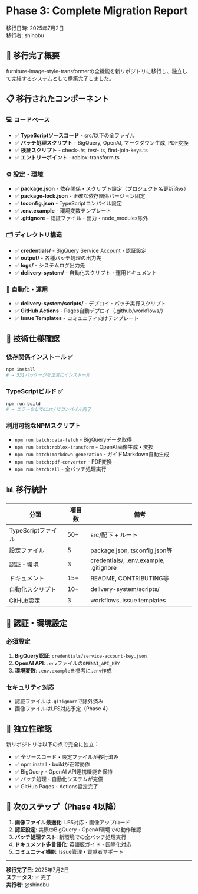 # Phase 3: Complete Migration Report

移行日時: 2025年7月2日  
移行者: shinobu  

## 🎯 移行完了概要

furniture-image-style-transformerの全機能を新リポジトリに移行し、独立して完結するシステムとして構築完了しました。

## 📋 移行されたコンポーネント

### 💻 コードベース

- ✅ **TypeScriptソースコード** - src/以下の全ファイル
- ✅ **バッチ処理スクリプト** - BigQuery, OpenAI, マークダウン生成, PDF変換
- ✅ **検証スクリプト** - check-*.ts, test-*.ts, find-join-keys.ts
- ✅ **エントリーポイント** - roblox-transform.ts

### ⚙️ 設定・環境

- ✅ **package.json** - 依存関係・スクリプト設定（プロジェクト名更新済み）
- ✅ **package-lock.json** - 正確な依存関係バージョン固定
- ✅ **tsconfig.json** - TypeScriptコンパイル設定
- ✅ **.env.example** - 環境変数テンプレート
- ✅ **.gitignore** - 認証ファイル・出力・node_modules除外

### 🗂️ ディレクトリ構造

- ✅ **credentials/** - BigQuery Service Account・認証設定
- ✅ **output/** - 各種バッチ処理の出力先
- ✅ **logs/** - システムログ出力先
- ✅ **delivery-system/** - 自動化スクリプト・運用ドキュメント

### 🧰 自動化・運用

- ✅ **delivery-system/scripts/** - デプロイ・バッチ実行スクリプト
- ✅ **GitHub Actions** - Pages自動デプロイ（.github/workflows/）
- ✅ **Issue Templates** - コミュニティ向けテンプレート

## 🔧 技術仕様確認

### 依存関係インストール ✅

```bash
npm install
# → 531パッケージを正常にインストール
```

### TypeScriptビルド ✅

```bash
npm run build
# → エラーなしでdist/にコンパイル完了
```

### 利用可能なNPMスクリプト

- `npm run batch:data-fetch` - BigQueryデータ取得
- `npm run batch:roblox-transform` - OpenAI画像生成・変換
- `npm run batch:markdown-generation` - ガイドMarkdown自動生成
- `npm run batch:pdf-converter` - PDF変換
- `npm run batch:all` - 全バッチ処理実行

## 📊 移行統計

| 分類 | 項目数 | 備考 |
|-----|------|------|
| TypeScriptファイル | 50+ | src/配下 + ルート |
| 設定ファイル | 5 | package.json, tsconfig.json等 |
| 認証・環境 | 3 | credentials/, .env.example, .gitignore |
| ドキュメント | 15+ | README, CONTRIBUTING等 |
| 自動化スクリプト | 10+ | delivery-system/scripts/ |
| GitHub設定 | 3 | workflows, issue templates |

## 🔐 認証・環境設定

### 必須設定

1. **BigQuery認証**: `credentials/service-account-key.json`
2. **OpenAI API**: `.env`ファイルの`OPENAI_API_KEY`
3. **環境変数**: `.env.example`を参考に`.env`作成

### セキュリティ対応

- 認証ファイルは`.gitignore`で除外済み
- 画像ファイルはLFS対応予定（Phase 4）

## 🎯 独立性確認

新リポジトリは以下の点で完全に独立：

- ✅ 全ソースコード・設定ファイルが移行済み
- ✅ npm install・buildが正常動作
- ✅ BigQuery・OpenAI API連携機能を保持
- ✅ バッチ処理・自動化システムが完備
- ✅ GitHub Pages・Actions設定完了

## 🚀 次のステップ（Phase 4以降）

1. **画像ファイル最適化**: LFS対応・画像アップロード
2. **認証設定**: 実際のBigQuery・OpenAI環境での動作確認
3. **バッチ処理テスト**: 新環境での全バッチ処理実行
4. **ドキュメント多言語化**: 英語版ガイド・国際化対応
5. **コミュニティ機能**: Issue管理・貢献者サポート

---

**移行完了日**: 2025年7月2日  
**ステータス**: ✅ 完了  
**実行者**: @shinobu
